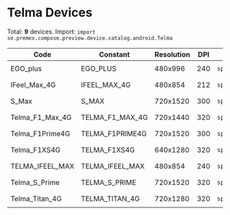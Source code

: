 # Telma Devices

Total: **9** devices. Import: `import se.premex.compose.preview.device.catalog.android.Telma`

| Code | Constant | Resolution | DPI | Compose Spec | Preview Usage |
|------|----------|------------|-----|-------------|---------------|
| EGO_plus | EGO_PLUS | 480x996 | 240 | `spec:width=480px,height=996px,dpi=240` | `@Preview(device = Telma.EGO_PLUS)` |
| IFeel_Max_4G | IFEEL_MAX_4G | 480x854 | 212 | `spec:width=480px,height=854px,dpi=212` | `@Preview(device = Telma.IFEEL_MAX_4G)` |
| S_Max | S_MAX | 720x1520 | 300 | `spec:width=720px,height=1520px,dpi=300` | `@Preview(device = Telma.S_MAX)` |
| Telma_F1_Max_4G | TELMA_F1_MAX_4G | 720x1440 | 320 | `spec:width=720px,height=1440px,dpi=320` | `@Preview(device = Telma.TELMA_F1_MAX_4G)` |
| Telma_F1Prime4G | TELMA_F1PRIME4G | 720x1520 | 300 | `spec:width=720px,height=1520px,dpi=300` | `@Preview(device = Telma.TELMA_F1PRIME4G)` |
| Telma_F1XS4G | TELMA_F1XS4G | 640x1280 | 320 | `spec:width=640px,height=1280px,dpi=320` | `@Preview(device = Telma.TELMA_F1XS4G)` |
| TELMA_IFEEL_MAX | TELMA_IFEEL_MAX | 480x854 | 240 | `spec:width=480px,height=854px,dpi=240` | `@Preview(device = Telma.TELMA_IFEEL_MAX)` |
| Telma_S_Prime | TELMA_S_PRIME | 720x1520 | 320 | `spec:width=720px,height=1520px,dpi=320` | `@Preview(device = Telma.TELMA_S_PRIME)` |
| Telma_Titan_4G | TELMA_TITAN_4G | 720x1280 | 320 | `spec:width=720px,height=1280px,dpi=320` | `@Preview(device = Telma.TELMA_TITAN_4G)` |

<!-- Generated automatically. Do not edit manually. -->
